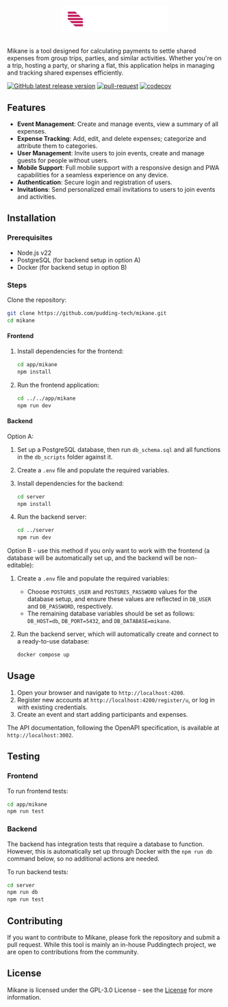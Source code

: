 <div align="center">
  <img src="./app/mikane/src/assets/mikane_name.svg" alt="Mikane" width="250" />
</div>
<br />

Mikane is a tool designed for calculating payments to settle shared expenses from group trips, parties, and similar activities. Whether you're on a trip, hosting a party, or sharing a flat, this application helps in managing and tracking shared expenses efficiently.

[![GitHub latest release version](https://img.shields.io/github/v/release/pudding-tech/mikane.svg)](https://github.com/pudding-tech/mikane/releases/latest)
[![pull-request](https://github.com/pudding-tech/mikane/actions/workflows/pull-request.yml/badge.svg)](https://github.com/pudding-tech/mikane/actions/workflows/pull-request.yml)
[![codecov](https://codecov.io/gh/pudding-tech/mikane/branch/develop/graph/badge.svg?token=1CWRGO5F19)](https://codecov.io/gh/pudding-tech/mikane)

## Features

- **Event Management**: Create and manage events, view a summary of all expenses.
- **Expense Tracking**: Add, edit, and delete expenses; categorize and attribute them to categories.
- **User Management**: Invite users to join events, create and manage guests for people without users.
- **Mobile Support**: Full mobile support with a responsive design and PWA capabilities for a seamless experience on any device.
- **Authentication**: Secure login and registration of users.
- **Invitations**: Send personalized email invitations to users to join events and activities.

## Installation

### Prerequisites

- Node.js v22
- PostgreSQL (for backend setup in option A)
- Docker (for backend setup in option B)

### Steps

 Clone the repository:
 ```bash
 git clone https://github.com/pudding-tech/mikane.git
 cd mikane
 ```

#### Frontend

1. Install dependencies for the frontend:
    ```bash
    cd app/mikane
    npm install
    ```

2. Run the frontend application:
    ```bash
    cd ../../app/mikane
    npm run dev
    ```

#### Backend

Option A:
1. Set up a PostgreSQL database, then run `db_schema.sql` and all functions in the `db_scripts` folder against it.

2. Create a `.env` file and populate the required variables.

3. Install dependencies for the backend:
    ```bash
    cd server
    npm install
    ```

4. Run the backend server:
    ```bash
    cd ../server
    npm run dev
    ```

Option B - use this method if you only want to work with the frontend (a database will be automatically set up, and the backend will be non-editable):
1. Create a `.env` file and populate the required variables:
     - Choose `POSTGRES_USER` and `POSTGRES_PASSWORD` values for the database setup, and ensure these values are reflected in `DB_USER` and `DB_PASSWORD`, respectively.
     - The remaining database variables should be set as follows: `DB_HOST=db`, `DB_PORT=5432`, and `DB_DATABASE=mikane`.

3. Run the backend server, which will automatically create and connect to a ready-to-use database:
    ```bash
    docker compose up
    ```

## Usage

1. Open your browser and navigate to `http://localhost:4200`.
2. Register new accounts at `http://localhost:4200/register/u`, or log in with existing credentials.
3. Create an event and start adding participants and expenses.

The API documentation, following the OpenAPI specification, is available at `http://localhost:3002`.

## Testing

### Frontend

To run frontend tests:
```bash
cd app/mikane
npm run test
```

### Backend

The backend has integration tests that require a database to function. However, this is automatically set up through Docker with the `npm run db` command below, so no additional actions are needed.

To run backend tests:
```bash
cd server
npm run db
npm run test
```

## Contributing

If you want to contribute to Mikane, please fork the repository and submit a pull request. While this tool is mainly an in-house Puddingtech project, we are open to contributions from the community.

## License

Mikane is licensed under the GPL-3.0 License - see the [License](LICENSE) for more information.
